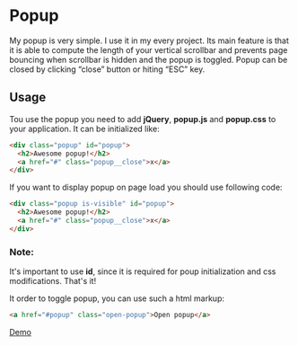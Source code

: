 # Popup
My popup is very simple. I use it in my every project. Its main feature is that it is able to compute the length of your vertical scrollbar and prevents page bouncing when scrollbar is hidden and the popup is toggled. Popup can be closed by clicking “close” button or hiting “ESC” key.

## Usage

Tou use the popup you need to add **jQuery**, **popup.js** and **popup.css** to your application. It can be initialized like:
```html
<div class="popup" id="popup">
  <h2>Awesome popup!</h2>
  <a href="#" class="popup__close">x</a>  
</div>
```
If you want to display popup on page load you should use following code:
```html
<div class="popup is-visible" id="popup">
  <h2>Awesome popup!</h2>
  <a href="#" class="popup__close">x</a>  
</div>
```
### Note:
It's important to use **id**, since it is required for poup initialization and css modifications. That's it!

It order to toggle popup, you can use such a html markup:
```html
<a href="#popup" class="open-popup">Open popup</a>
```
<a href="https://sanijasi.github.io/popup/">Demo</a>

